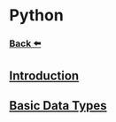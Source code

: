 
# Python
### [Back ⬅️](../README.md)

## [Introduction](Introduction/README.md)
## [Basic Data Types](Basic%20Data%20Types/README.md)